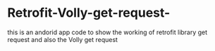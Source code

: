 # Retrofit-Volly-get-request-
this is an andorid app code to show the working of retrofit library get request
and also the Volly get request
